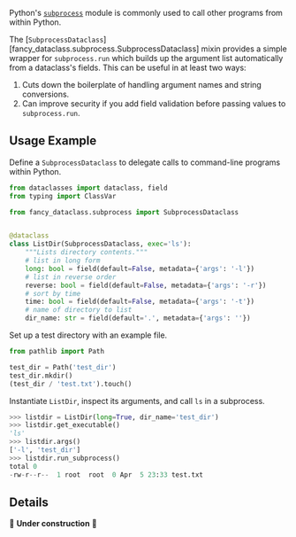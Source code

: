 <!-- markdownlint-disable MD052 -->

Python's [`subprocess`](https://docs.python.org/3/library/subprocess.html) module is commonly used to call other programs from within Python.

The [`SubprocessDataclass`][fancy_dataclass.subprocess.SubprocessDataclass] mixin provides a simple wrapper for `subprocess.run` which builds up the argument list automatically from a dataclass's fields. This can be useful in at least two ways:

1. Cuts down the boilerplate of handling argument names and string conversions.
2. Can improve security if you add field validation before passing values to `subprocess.run`.

## Usage Example

Define a `SubprocessDataclass` to delegate calls to command-line programs within Python.

```python
from dataclasses import dataclass, field
from typing import ClassVar

from fancy_dataclass.subprocess import SubprocessDataclass


@dataclass
class ListDir(SubprocessDataclass, exec='ls'):
    """Lists directory contents."""
    # list in long form
    long: bool = field(default=False, metadata={'args': '-l'})
    # list in reverse order
    reverse: bool = field(default=False, metadata={'args': '-r'})
    # sort by time
    time: bool = field(default=False, metadata={'args': '-t'})
    # name of directory to list
    dir_name: str = field(default='.', metadata={'args': ''})
```

Set up a test directory with an example file.

```python
from pathlib import Path

test_dir = Path('test_dir')
test_dir.mkdir()
(test_dir / 'test.txt').touch()
```

Instantiate `ListDir`, inspect its arguments, and call `ls` in a subprocess.

```python
>>> listdir = ListDir(long=True, dir_name='test_dir')
>>> listdir.get_executable()
'ls'
>>> listdir.args()
['-l', 'test_dir']
>>> listdir.run_subprocess()
total 0
-rw-r--r--  1 root  root  0 Apr  5 23:33 test.txt
```

## Details

🚧 **Under construction** 🚧

<!--
- Specify exactly one executable
- "Secure" example (rmdir?)
-->

<style>
.md-sidebar--secondary {
    display: none !important;
}

.md-main__inner .md-content {
    max-width: 45rem;
}
</style>
